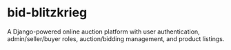 # bid-blitzkrieg
A Django-powered online auction platform with user authentication, admin/seller/buyer roles, auction/bidding management, and product listings.
